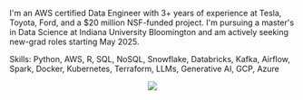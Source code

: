 I'm an AWS certified Data Engineer with 3+ years of experience at Tesla, Toyota, Ford, and a $20 million NSF-funded project. I'm pursuing a master's in Data Science at Indiana University Bloomington and am actively seeking new-grad roles starting May 2025.

Skills: Python, AWS, R, SQL, NoSQL, Snowflake, Databricks, Kafka, Airflow, Spark, Docker, Kubernetes, Terraform, LLMs, Generative AI, GCP, Azure

<div align="center">
<img src="https://github-readme-streak-stats.herokuapp.com/?user=nee1k&theme=dark&hide_border=true"/>
</div>
